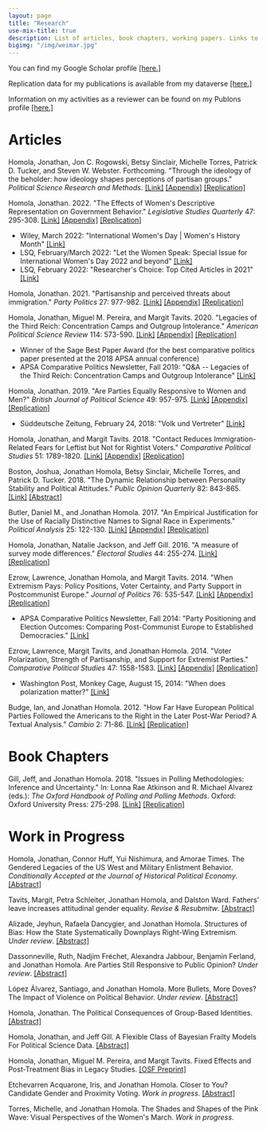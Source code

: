 ```yaml
---
layout: page
title: "Research"
use-mix-title: true
description: List of articles, book chapters, working papers. Links to abstracts, Google Scholar, replication files, and Publons.
bigimg: "/img/weimar.jpg"
---
```

You can find my Google Scholar profile <a href="https://scholar.google.com/citations?user=aSE6nxMAAAAJ" target="_blank">[here.]</a>

Replication data for my publications is available from my dataverse <a href="https://dataverse.harvard.edu/dataverse/jhomola" target="_blank">[here.]</a>

Information on my activities as a reviewer can be found on my Publons profile <a href="https://publons.com/a/1249053/" target="_blank">[here.]</a>

# Articles

Homola, Jonathan, Jon C. Rogowski, Betsy Sinclair, Michelle Torres, Patrick D. Tucker, and Steven W. Webster. Forthcoming. "Through the ideology of the beholder: how ideology shapes perceptions of partisan groups." *Political Science Research and Methods*. [[Link]](https://doi.org/10.1017/psrm.2022.4 "Political Science Research and Methods") <a href="http://jhomola.com/files/HomolaEtAl_2022_PSRM_Ideology_Appendix.pdf" target="_blank">[Appendix]</a> [[Replication]](https://doi.org/10.7910/DVN/GB15Y5 "Replication Files")

Homola, Jonathan. 2022. "The Effects of Women's Descriptive Representation on Government Behavior." *Legislative Studies Quarterly* 47: 295-308. [[Link]](https://doi.org/10.1111/lsq.12330 "Legislative Studies Quarterly") <a href="http://jhomola.com/files/Homola_2021_LSQ_Pledges_Appendix.pdf" target="_blank">[Appendix]</a> [[Replication]](https://doi.org/10.7910/DVN/RLXMKD "Replication Files")
* Wiley, March 2022: "International Women's Day | Women's History Month" [[Link]](https://onlinelibrary.wiley.com/doi/toc/10.1002/(ISSN)9999-0012.intl-womens-day "Wiley: International Women's Day")
* LSQ, February/March 2022: "Let the Women Speak: Special Issue for International Women's Day 2022 and beyond" [[Link]](https://onlinelibrary.wiley.com/doi/toc/10.1002/(ISSN)1939-9162.gold-from-mercury "LSQ: Let the Women Speak")
* LSQ, February 2022: "Researcher's Choice: Top Cited Articles in 2021" [[Link]](https://onlinelibrary.wiley.com/doi/toc/10.1002/(ISSN)1939-9162.legislative-studies-quarterly "LSQ: Top Cited Articles in 2021")

Homola, Jonathan. 2021. "Partisanship and perceived threats about immigration." *Party Politics* 27: 977-982. [[Link]](https://doi.org/10.1177/1354068820918773 "Party Politics") <a href="http://jhomola.com/files/Homola_2020_PP_ImmigrationFrames_Appendix.pdf" target="_blank">[Appendix]</a> [[Replication]](https://doi.org/10.7910/DVN/L2JYUS "Replication Files")

Homola, Jonathan, Miguel M. Pereira, and Margit Tavits. 2020. "Legacies of the Third Reich: Concentration Camps and Outgroup Intolerance." *American Political Science Review* 114: 573-590. [[Link]](https://doi.org/10.1017/S0003055419000832) <a href="http://jhomola.com/files/HomolaPereiraTavits_2020_APSR_Legacies_Appendix.pdf" target="_blank">[Appendix]</a> [[Replication]](https://doi.org/10.7910/DVN/J0GBTX "Replication Files")
* Winner of the Sage Best Paper Award (for the best comparative politics paper presented at the 2018 APSA annual conference)
* APSA Comparative Politics Newsletter, Fall 2019: "Q&A -- Legacies of the Third Reich: Concentration Camps and Outgroup Intolerance" [[Link]](https://www.comparativepoliticsnewsletter.org/wp-content/uploads/2019/12/CP-Newsletter-Fall-19-CP-and-History.pdf "Comparative Politics Newsletter")

Homola, Jonathan. 2019. "Are Parties Equally Responsive to Women and Men?" *British Journal of Political Science* 49: 957-975. [[Link]](https://doi.org/10.1017/S0007123417000114 "British Journal of Political Science") <a href="http://jhomola.com/files/Homola_2017_BJPS_ResponsivenessWomenMen_Appendix.pdf" target="_blank">[Appendix]</a> [[Replication]](http://doi.org/10.7910/DVN/K1TVXL "Replication Files")
* Süddeutsche Zeitung, February 24, 2018: "Volk und Vertreter" [[Link]](https://projekte.sueddeutsche.de/artikel/politik/bundestag-diese-abgeordneten-fehlen-e291979/ "Washington Post/Monkey Cage")

Homola, Jonathan, and Margit Tavits. 2018. "Contact Reduces Immigration-Related Fears for Leftist but Not for Rightist Voters." *Comparative Political Studies* 51: 1789-1820. [[Link]](https://doi.org/10.1177/0010414017740590 "Comparative Political Studies") <a href="http://jhomola.com/files/HomolaTavits_2017_CPS_ContactThreats_Appendix.pdf" target="_blank">[Appendix]</a> [[Replication]](http://doi.org/10.7910/DVN/THNDTR "Replication Files")

Boston, Joshua, Jonathan Homola, Betsy Sinclair, Michelle Torres, and Patrick D. Tucker. 2018. "The Dynamic Relationship between Personality Stability and Political Attitudes." *Public Opinion Quarterly* 82: 843-865. [[Link]](https://doi.org/10.1093/poq/nfy001 "Public Opinion Quarterly") [[Abstract]](http://jhomola.com/abstracts#tipi)

Butler, Daniel M., and Jonathan Homola. 2017. "An Empirical Justification for the Use of Racially Distinctive Names to Signal Race in Experiments." *Political Analysis* 25: 122-130. [[Link]](https://doi.org/10.1017/pan.2016.15 "Political Analysis") <a href="http://jhomola.com/files/ButlerHomola_2017_PA_Excludability_Appendix.pdf" target="_blank">[Appendix]</a> [[Replication]](http://doi.org/10.7910/DVN/LUGBL1 "Replication Files")

Homola, Jonathan, Natalie Jackson, and Jeff Gill. 2016. "A measure of survey mode differences." *Electoral Studies* 44: 255-274. [[Link]](http://doi.org/10.1016/j.electstud.2016.06.010 "Electoral Studies") [[Replication]](http://doi.org/10.7910/DVN/BHEM8T "Replication Files")

Ezrow, Lawrence, Jonathan Homola, and Margit Tavits. 2014. "When Extremism Pays: Policy Positions, Voter Certainty, and Party Support in Postcommunist Europe." *Journal of Politics* 76: 535-547. [[Link]](http://doi.org/10.1017/S0022381613001461 "Journal of Politics") <a href="http://jhomola.com/files/EzrowHomolaTavits_2014_JOP_WhenExtremismPays_Appendix.pdf" target="_blank">[Appendix]</a> [[Replication]](http://doi.org/10.7910/DVN/ZSBLXF "Replication Files")
 * APSA Comparative Politics Newsletter, Fall 2014: "Party Positioning and Election Outcomes: Comparing Post-Communist Europe to Established Democracies." [[Link]](http://charlescrabtree.com/archived_newsletters/2014_fall.pdf "Comparative Politics Newsletter")

Ezrow, Lawrence, Margit Tavits, and Jonathan Homola. 2014. "Voter Polarization, Strength of Partisanship, and Support for Extremist Parties." *Comparative Political Studies* 47: 1558-1583. [[Link]](http://doi.org/10.1177/0010414013512605 "Comparative Political Studies") <a href="http://jhomola.com/files/EzrowTavitsHomola_2014_CPS_PolarizationExtremism_Appendix.pdf" target="_blank">[Appendix]</a> [[Replication]](http://doi.org/10.7910/DVN/MP5XXC "Replication Files")
 * Washington Post, Monkey Cage, August 15, 2014: "When does polarization matter?" [[Link]](http://www.washingtonpost.com/blogs/monkey-cage/wp/2014/08/15/when-does-polarization-matter/ "Washington Post/Monkey Cage")

Budge, Ian, and Jonathan Homola. 2012. "How Far Have European Political Parties Followed the Americans to the Right in the Later Post-War Period? A Textual Analysis." *Cambio* 2: 71-86. [[Link]](http://doi.org/10.13128/cambio-19435 "Cambio") [[Replication]](http://doi.org/10.7910/DVN/NZFAXI "Replication Files")

# Book Chapters

Gill, Jeff, and Jonathan Homola. 2018. "Issues in Polling Methodologies: Inference and Uncertainty." In: Lonna Rae Atkinson and R. Michael Alvarez (eds.): *The Oxford Handbook of Polling and Polling Methods*. Oxford: Oxford University Press: 275-298. [[Link]](http://doi.org/10.1093/oxfordhb/9780190213299.013.11 "OUP Handbooks") [[Replication]](http://doi.org/10.7910/DVN/X9NUOJ "Replication Files")

# Work in Progress

Homola, Jonathan, Connor Huff, Yui Nishimura, and Amorae Times. The Gendered Legacies of the US West and Military Enlistment Behavior. *Conditionally Accepted at the Journal of Historical Political Economy*. [[Abstract]](http://jhomola.com/abstracts#homola-jonathan-connor-huff-yui-nishimura-and-amorae-times-the-gendered-legacies-of-the-us-west-and-military-enlistment-behavior)

Tavits, Margit, Petra Schleiter, Jonathan Homola, and Dalston Ward. Fathers' leave increases attitudinal gender equality. *Revise & Resubmitw*. [[Abstract]](http://jhomola.com/abstracts#tavits-margit-petra-schleiter-jonathan-homola-and-dalston-ward-fathers-leave-increases-attitudinal-gender-equality)

Alizade, Jeyhun, Rafaela Dancygier, and Jonathan Homola. Structures of Bias: How the State Systematically Downplays Right-Wing Extremism. *Under review*. [[Abstract]](http://jhomola.com/abstracts#alizade-jeyhun-rafaela-dancygier-and-jonathan-homola-structures-of-bias-how-the-state-systematically-downplays-right-wing-extremism)

Dassonneville, Ruth, Nadjim Fréchet, Alexandra Jabbour, Benjamin Ferland, and Jonathan Homola. Are Parties Still Responsive to Public Opinion? *Under review*. [[Abstract]](http://jhomola.com/abstracts#dassonneville-ruth-nadjim-fréchet-alexandra-jabbour-benjamin-ferland-and-jonathan-homola-are-parties-still-responsive-to-public-opinion)

López Álvarez, Santiago, and Jonathan Homola. More Bullets, More Doves? The Impact of Violence on Political Behavior. *Under review*. [[Abstract]](http://jhomola.com/abstracts#lópez-álvarez-santiago-and-jonathan-homola-more-bullets-more-doves-the-impact-of-violence-on-political-behavior)

Homola, Jonathan. The Political Consequences of Group-Based Identities. [[Abstract]](http://jhomola.com/abstracts#homola-jonathan-the-political-consequences-of-group-based-identities)

Homola, Jonathan, and Jeff Gill. A Flexible Class of Bayesian Frailty Models For Political Science Data. [[Abstract]](http://jhomola.com/abstracts#id="homola-jonathan-and-jeff-gill-a-flexible-class-of-bayesian-frailty-models-for-political-science-data")

Homola, Jonathan, Miguel M. Pereira, and Margit Tavits. Fixed Effects and Post-Treatment Bias in Legacy Studies. [[OSF Preprint]](https://osf.io/b945a/)

Etchevarren Acquarone, Iris, and Jonathan Homola. Closer to You? Candidate Gender and Proximity Voting. *Work in progress*. [[Abstract]](http://jhomola.com/abstracts#etchevarren-acquarone-iris-and-jonathan-homola-closer-to-you-candidate-gender-and-proximity-voting)

Torres, Michelle, and Jonathan Homola. The Shades and Shapes of the Pink Wave: Visual Perspectives of the Women's March. *Work in progress*.
